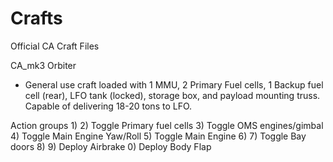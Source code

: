 # Crafts
Official CA Craft Files

CA_mk3 Orbiter

- General use craft loaded with 1 MMU, 2 Primary Fuel cells, 1 Backup fuel cell (rear), LFO tank (locked), storage box, and payload mounting truss. Capable of delivering 18-20 tons to LFO.

Action groups
1) 
2) Toggle Primary fuel cells
3) Toggle OMS engines/gimbal
4) Toggle Main Engine Yaw/Roll
5) Toggle Main Engine
6) 
7) Toggle Bay doors
8) 
9) Deploy Airbrake
0) Deploy Body Flap
